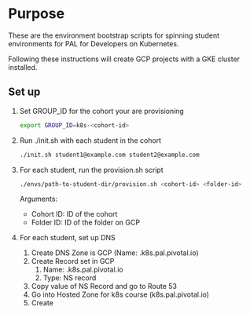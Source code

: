 # Purpose

These are the environment bootstrap scripts for spinning student environments
for PAL for Developers on Kubernetes. 

Following these instructions will create GCP projects with 
a GKE cluster installed.

## Set up

1. Set GROUP_ID for the cohort your are provisioning
    ```bash
    export GROUP_ID=k8s-<cohort-id>
    ```
1. Run ./init.sh with each student in the cohort
    ```bash
    ./init.sh student1@example.com student2@example.com
    ```

1. For each student, run the provision.sh script
    ```bash
    ./envs/path-to-student-dir/provision.sh <cohort-id> <folder-id>
    ```
   Arguments:
    - Cohort ID: ID of the cohort
    - Folder ID: ID of the folder on GCP

1. For each student, set up DNS

    1. Create DNS Zone is GCP (Name: <student>.k8s.pal.pivotal.io)
    1. Create Record set in GCP
        1. Name: <student>.k8s.pal.pivotal.io
        1. Type: NS record  
    1. Copy value of NS Record and go to Route 53
    1. Go into Hosted Zone for k8s course (k8s.pal.pivotal.io)
    1. Create 